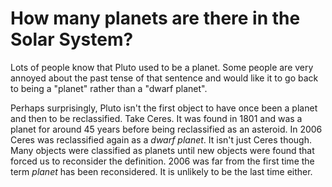 # How many planets are there in the Solar System?

Lots of people know that Pluto used to be a planet. Some people are very annoyed about the past tense of that sentence and would like it to go back to being a "planet" rather than a "dwarf planet".

Perhaps surprisingly, Pluto isn't the first object to have once been a planet and then to be reclassified. Take Ceres. It was found in 1801 and was a planet for around 45 years before being reclassified as an asteroid. In 2006 Ceres was reclassified again as a *dwarf planet*. It isn't just Ceres though. Many objects were classified as planets until new objects were found that forced us to reconsider the definition. 2006 was far from the first time the term *planet* has been reconsidered. It is unlikely to be the last time either.

